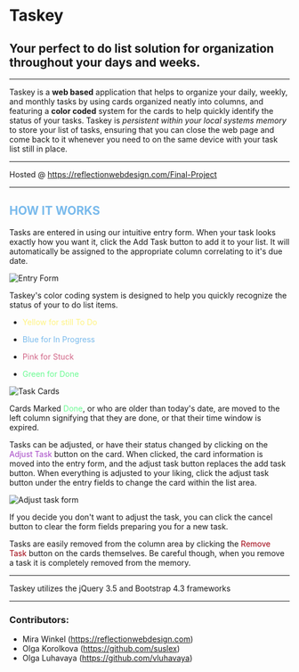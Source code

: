 # Taskey

## Your perfect to do list solution for organization throughout your days and weeks.

---

Taskey is a **web based** application that helps to organize your daily, weekly, and monthly tasks by using cards organized neatly into columns, and featuring a **color coded** system for the cards to help quickly identify the status of your tasks. Taskey is *persistent within your local systems memory* to store your list of tasks, ensuring that you can close the web page and come back to it whenever you need to on the same device with your task list still in place.

---

Hosted @ https://reflectionwebdesign.com/Final-Project

---

## <span style="color:#79BAEC">HOW IT WORKS
Tasks are entered in using our intuitive entry form. When your task looks exactly how you want it, click the Add Task button to add it to your list. It will automatically be assigned to the appropriate column correlating to it's due date.

![Entry Form](https://reflectionwebdesign.com/Final-Project/img/BasicForm.png)

Taskey's color coding system is designed to help you quickly recognize the status of your to do list items.

* <span style="color:#FFF380"> Yellow for still To Do</span>

* <span style="color:#79BAEC"> Blue for In Progress</span>

* <span style="color:#D16587"> Pink for Stuck</span>

* <span style="color:#6AFB92"> Green for Done</span>

![Task Cards](https://reflectionwebdesign.com/Final-Project/img/TaskCards.png)

Cards Marked <span style="color:#6AFB92">Done</span>, or who are older than today's date, are moved to the left column signifying that they are done, or that their time window is expired.

Tasks can be adjusted, or have their status changed by clicking on the <span style="color:#A74AC7">Adjust Task</span> button on the card.
When clicked, the card information is moved into the entry form, and the adjust task button replaces the add task button.
When everything is adjusted to your liking, click the adjust task button under the entry fields to change the card within the list area.

![Adjust task form](https://reflectionwebdesign.com/Final-Project/img/TaskeyForm.png)

If you decide you don't want to adjust the task, you can click the cancel button to clear the form fields preparing you for a new task.

Tasks are easily removed from the column area by clicking the <span style="color:#9F000F">Remove Task</span> button on the cards themselves. Be careful though, when you remove a task it is completely removed from the memory.

---
Taskey utilizes the jQuery 3.5 and Bootstrap 4.3 frameworks

---

### Contributors:
* Mira Winkel (https://reflectionwebdesign.com) 
* Olga Korolkova  (https://github.com/suslex)
* Olga Luhavaya  (https://github.com/vluhavaya)
